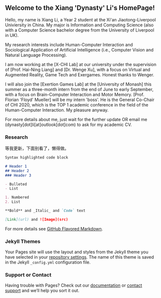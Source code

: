 ## Welcome to the Xiang 'Dynasty' Li's HomePage!

Hello, my name is Xiang Li, a Year 2 student at the Xi'an Jiaotong-Liverpool Univiersity in China. My major is Information and Computing Science (also with a Computer Science bachelor degree from the University of Liverpool in UK).

My research interests include Human-Computer Interaction and Sociological Application of Artificial Intelligence (i.e., Computer Vision and Natural Language Processing).

I am now working at the [X-CHI Lab] at our university under the supervision of [Prof. Hai-Ning Liang] and [Dr. Wenge Xu], with a focus on Virtual and Augmented Reality, Game Tech and Exergames. Honest thanks to Wenger.

I will also join the [Exertion Games Lab] at the [University of Monash] this summer as a three-month intern from the end of June to early September, with a focus on Brain-Computer Interaction and Motor Memory. [Prof. Florian 'Floyd' Mueller] will be my intern 'boss'. He is the General Co-Chair of CHI 2020, which is the TOP 1 academic conference in the field of the Human-Computer Interaction. My pleasure anyway.

For more details about me, just wait for the further update OR email me (dynasty[dot]li[at]outlook[dot]com) to ask for my academic CV.

### Research

等我更新，下面别看了，懒得做。

```markdown
Syntax highlighted code block

# Header 1
## Header 2
### Header 3

- Bulleted
- List

1. Numbered
2. List

**Bold** and _Italic_ and `Code` text

[Link](url) and ![Image](src)
```

For more details see [GitHub Flavored Markdown](https://guides.github.com/features/mastering-markdown/).

### Jekyll Themes

Your Pages site will use the layout and styles from the Jekyll theme you have selected in your [repository settings](https://github.com/Dynasty-Li/Dynasty-Li.github.io/settings). The name of this theme is saved in the Jekyll `_config.yml` configuration file.

### Support or Contact

Having trouble with Pages? Check out our [documentation](https://help.github.com/categories/github-pages-basics/) or [contact support](https://github.com/contact) and we’ll help you sort it out.
